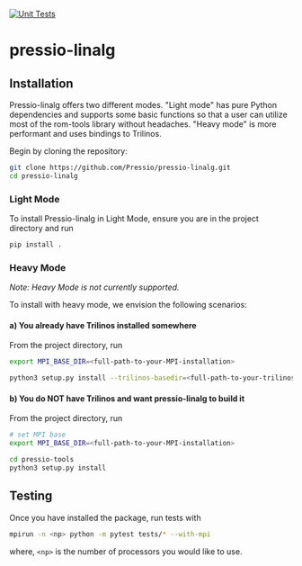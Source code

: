 [![Unit Tests](https://github.com/Pressio/pressio-linalg/actions/workflows/test.yaml/badge.svg)](https://github.com/Pressio/pressio-linalg/actions/workflows/test.yaml/badge.svg)

# pressio-linalg

## Installation

Pressio-linalg offers two different modes. "Light mode" has pure Python dependencies and supports some basic functions so that a user can utilize most of the rom-tools library without headaches. "Heavy mode" is more performant and uses bindings to Trilinos.

Begin by cloning the repository:
```sh
git clone https://github.com/Pressio/pressio-linalg.git
cd pressio-linalg
```

### Light Mode

To install Pressio-linalg in Light Mode, ensure you are in the project directory and run
```sh
pip install .
```

### Heavy Mode

_Note: Heavy Mode is not currently supported._

To install with heavy mode, we envision the following scenarios:

#### a) You already have Trilinos installed somewhere

From the project directory, run

```sh
export MPI_BASE_DIR=<full-path-to-your-MPI-installation>

python3 setup.py install --trilinos-basedir=<full-path-to-your-trilinos-installation>
```

#### b) You do NOT have Trilinos and want pressio-linalg to build it

From the project directory, run

```sh
# set MPI base
export MPI_BASE_DIR=<full-path-to-your-MPI-installation>

cd pressio-tools
python3 setup.py install
```

## Testing

Once you have installed the package, run tests with
```sh
mpirun -n <np> python -m pytest tests/* --with-mpi
```
where, `<np>` is the number of processors you would like to use.

